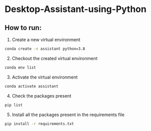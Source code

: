 # Desktop-Assistant-using-Python


## How to run:

1. Create a new virtual environment
```bash
conda create -n assistant python=3.8
```

2. Checkout the created virtual environment
```bash
conda env list

```

3. Activate the virtual environment
```bash
conda activate assistant

```

4. Check the packages present
```bash
pip list

```

5. Install all the packages present in the requirements file
```bash
pip install -r requirements.txt

```
